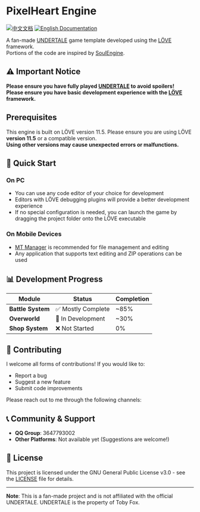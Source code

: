 # PixelHeart Engine

[![中文文档](https://img.shields.io/badge/文档-中文-blue)](README.md) [![English Documentation](https://img.shields.io/badge/Docs-English-green)](README-en.md)

A fan-made [UNDERTALE](https://undertale.com/) game template developed using the [LÖVE](https://love2d.org/) framework.<br>
Portions of the code are inspired by [SoulEngine](https://github.com/ClavoSophame/love2d-undertale-template).

## ⚠️ Important Notice

**Please ensure you have fully played [UNDERTALE](https://undertale.com/) to avoid spoilers!**<br>
**Please ensure you have basic development experience with the [LÖVE](https://love2d.org/) framework.**

## Prerequisites

This engine is built on LÖVE version 11.5. Please ensure you are using LÖVE **version 11.5** or a compatible version.<br>
**Using other versions may cause unexpected errors or malfunctions.**

## 🚀 Quick Start

### On PC
- You can use any code editor of your choice for development
- Editors with LÖVE debugging plugins will provide a better development experience
- If no special configuration is needed, you can launch the game by dragging the project folder onto the LÖVE executable

### On Mobile Devices
- [MT Manager](https://mt2.cn/) is recommended for file management and editing
- Any application that supports text editing and ZIP operations can be used

## 📊 Development Progress

| Module | Status | Completion |
|------|------|--------|
| **Battle System** | ✅ Mostly Complete | ~85% |
| **Overworld** | 🚧 In Development | ~30% |
| **Shop System** | ❌ Not Started | 0% |

## 🤝 Contributing

I welcome all forms of contributions! If you would like to:
- Report a bug
- Suggest a new feature
- Submit code improvements

Please reach out to me through the following channels:

## 📞 Community & Support

- **QQ Group**: 3647793002
- **Other Platforms**: Not available yet (Suggestions are welcome!)

## 📄 License

This project is licensed under the GNU General Public License v3.0 - see the [LICENSE](LICENSE) file for details.

---

**Note**: This is a fan-made project and is not affiliated with the official UNDERTALE. UNDERTALE is the property of Toby Fox.